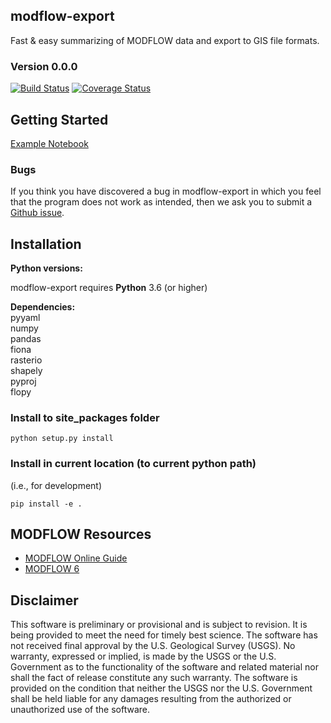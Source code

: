 
modflow-export
-----------------------------------------------
Fast & easy summarizing of MODFLOW data and export to GIS file formats.

### Version 0.0.0
[![Build Status](https://travis-ci.com/aleaf/modflow-export.svg?branch=master)](https://travis-ci.com/aleaf/modflow-export.svg?branch=master)
[![Coverage Status](https://codecov.io/github/aleaf/modflow-export/coverage.svg?branch=master)](https://codecov.io/github/aleaf/modflow-export/coverage.svg?branch=master)





Getting Started
-----------------------------------------------

[Example Notebook](Examples/example.ipynb)


### Bugs

If you think you have discovered a bug in modflow-export in which you feel that the program does not work as intended, then we ask you to submit a [Github issue](https://github.com/aleaf/modflow-export/labels/bug).


Installation
-----------------------------------------------

**Python versions:**

modflow-export requires **Python** 3.6 (or higher)

**Dependencies:**  
pyyaml  
numpy  
pandas  
fiona  
rasterio  
shapely  
pyproj  
flopy  

### Install to site_packages folder
```
python setup.py install
```
### Install in current location (to current python path)
(i.e., for development)  

```  
pip install -e .
```



MODFLOW Resources
-----------------------------------------------

+ [MODFLOW Online Guide](https://water.usgs.gov/ogw/modflow-nwt/MODFLOW-NWT-Guide/index.html?nwt_newton_solver.htm)
+ [MODFLOW 6](https://www.usgs.gov/software/modflow-6-usgs-modular-hydrologic-model)



Disclaimer
----------

This software is preliminary or provisional and is subject to revision. It is
being provided to meet the need for timely best science. The software has not
received final approval by the U.S. Geological Survey (USGS). No warranty,
expressed or implied, is made by the USGS or the U.S. Government as to the
functionality of the software and related material nor shall the fact of release
constitute any such warranty. The software is provided on the condition that
neither the USGS nor the U.S. Government shall be held liable for any damages
resulting from the authorized or unauthorized use of the software.

